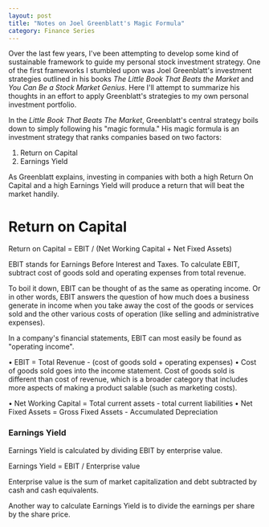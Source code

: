 ```yaml
---
layout: post
title: "Notes on Joel Greenblatt's Magic Formula"
category: Finance Series
---
```


Over the last few years, I've been attempting to develop some kind of sustainable framework to guide my personal stock investment strategy. One of the first frameworks I stumbled upon was Joel Greenblatt's investment strategies outlined in his books *The Little Book That Beats the Market* and *You Can Be a Stock Market Genius*. Here I'll attempt to summarize his thoughts in an effort to apply Greenblatt's strategies to my own personal investment portfolio. 

In the *Little Book That Beats The Market*, Greenblatt's central strategy boils down to simply following his "magic formula."  His magic formula is an investment strategy that ranks companies based on two factors:

1. Return on Capital
2. Earnings Yield

As Greenblatt explains, investing in companies with both a high Return On Capital and a high Earnings Yield will produce a return that will beat the market handily.

# Return on Capital

Return on Capital = EBIT / (Net Working Capital + Net Fixed Assets)

EBIT stands for Earnings Before Interest and Taxes. To calculate EBIT, subtract cost of goods sold and operating expenses from total revenue. 

To boil it down, EBIT can be thought of as the same as operating income. Or in other words, EBIT answers the question of how much does a business generate in income when you take away the cost of the goods or services sold and the other various costs of operation (like selling and administrative expenses). 

In a company's financial statements, EBIT can most easily be found as "operating income".  

• EBIT = Total Revenue - (cost of goods sold + operating expenses)
  • Cost of goods sold goes into the income statement. Cost of goods sold is different than cost of revenue, which is a broader category that includes more aspects of making a product salable (such as marketing costs).
  
• Net Working Capital = Total current assets - total current liabilities
• Net Fixed Assets = Gross Fixed Assets - Accumulated Depreciation


### Earnings Yield

Earnings Yield is calculated by dividing EBIT by enterprise value.

Earnings Yield = EBIT / Enterprise value

Enterprise value is the sum of market capitalization and debt subtracted by cash and cash equivalents. 

Another way to calculate Earnings Yield is to divide the earnings per share by the share price.

